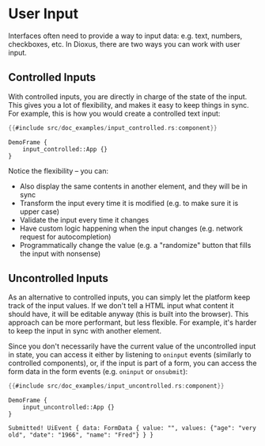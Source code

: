 # User Input

Interfaces often need to provide a way to input data: e.g. text, numbers, checkboxes, etc. In Dioxus, there are two ways you can work with user input.

## Controlled Inputs

With controlled inputs, you are directly in charge of the state of the input. This gives you a lot of flexibility, and makes it easy to keep things in sync. For example, this is how you would create a controlled text input:

```rust
{{#include src/doc_examples/input_controlled.rs:component}}
```

```inject-dioxus
DemoFrame {
    input_controlled::App {}
}
```

Notice the flexibility – you can:
- Also display the same contents in another element, and they will be in sync
- Transform the input every time it is modified (e.g. to make sure it is upper case)
- Validate the input every time it changes
- Have custom logic happening when the input changes (e.g. network request for autocompletion)
- Programmatically change the value (e.g. a "randomize" button that fills the input with nonsense)

## Uncontrolled Inputs

As an alternative to controlled inputs, you can simply let the platform keep track of the input values. If we don't tell a HTML input what content it should have, it will be editable anyway (this is built into the browser). This approach can be more performant, but less flexible. For example, it's harder to keep the input in sync with another element.

Since you don't necessarily have the current value of the uncontrolled input in state, you can access it either by listening to `oninput` events (similarly to controlled components), or, if the input is part of a form, you can access the form data in the form events (e.g. `oninput` or `onsubmit`):

```rust
{{#include src/doc_examples/input_uncontrolled.rs:component}}
```
```inject-dioxus
DemoFrame {
    input_uncontrolled::App {}
}
```
```
Submitted! UiEvent { data: FormData { value: "", values: {"age": "very old", "date": "1966", "name": "Fred"} } }
```
